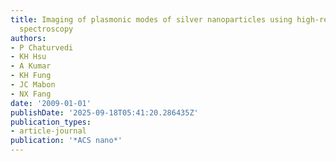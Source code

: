 ```yaml
---
title: Imaging of plasmonic modes of silver nanoparticles using high-resolution cathodoluminescence
  spectroscopy
authors:
- P Chaturvedi
- KH Hsu
- A Kumar
- KH Fung
- JC Mabon
- NX Fang
date: '2009-01-01'
publishDate: '2025-09-18T05:41:20.286435Z'
publication_types:
- article-journal
publication: '*ACS nano*'
---
```

